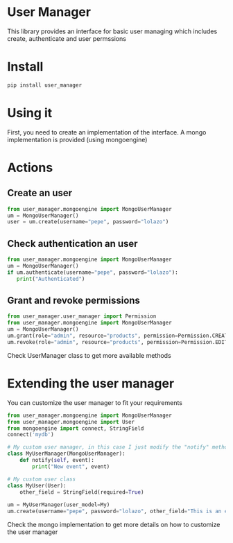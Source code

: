 # User Manager
This library provides an interface for basic user managing which includes
create, authenticate and user permssions

# Install
```bash
pip install user_manager
```

# Using it
First, you need to create an implementation of the interface. A mongo
implementation is provided (using mongoengine)

# Actions
## Create an user
```python
from user_manager.mongoengine import MongoUserManager
um = MongoUserManager()
user = um.create(username="pepe", password="lolazo")

```

## Check authentication an user
```python
from user_manager.mongoengine import MongoUserManager
um = MongoUserManager()
if um.authenticate(username="pepe", password="lolazo"):
   print("Authenticated")


```

## Grant and revoke permissions
```python
from user_manager.user_manager import Permission
from user_manager.mongoengine import MongoUserManager
um = MongoUserManager()
um.grant(role="admin", resource="products", permission=Permission.CREATE)
um.revoke(role="admin", resource="products", permission=Permission.EDIT)
```

Check UserManager class to get more available methods

# Extending the user manager
You can customize the user manager to fit your requirements

```python
from user_manager.mongoengine import MongoUserManager
from user_manager.mongoengine import User
from mongoengine import connect, StringField
connect('mydb')

# My custom user manager, in this case I just modify the "notify" method
class MyUserManager(MongoUserManager):
    def notify(self, event):
        print("New event", event)

# My custom user class
class MyUser(User):
    other_field = StringField(required=True)
    
um = MyUserManager(user_model=My)
um.create(username="pepe", password="lolazo", other_field="This is an example")

```

Check the mongo implementation to get more details on how to customize the user manager
